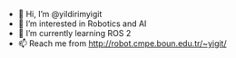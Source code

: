 - 👋 Hi, I’m @yildirimyigit
- 👀 I’m interested in Robotics and AI
- 🌱 I’m currently learning ROS 2
- 📫 Reach me from http://robot.cmpe.boun.edu.tr/~yigit/

<!---
yildirimyigit/yildirimyigit is a ✨ special ✨ repository because its `README.md` (this file) appears on your GitHub profile.
You can click the Preview link to take a look at your changes.
--->
